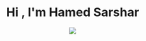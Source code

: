 <h1 align="center">Hi , I'm Hamed Sarshar </h1>
<p align="center">
 <a href="#" alt="Hamed Sarshar github stats">
  <img src="https://github-readme-stats.vercel.app/api?username=hamed-sarshar&theme=buefy&show_icons=true" />
 </a>
</p>
<!-- <div>
 - 👋 Hi, I’m @hamed-sarshar
- 👀 I’m interested in Front End Developer
- 🌱 I’m currently learning ...
- 💞️ I’m looking to collaborate on ...
- 📫 How to reach me ...
</div> -->

<!---
hamed-sarshar/hamed-sarshar is a ✨ special ✨ repository because its `README.md` (this file) appears on your GitHub profile.
You can click the Preview link to take a look at your changes.
--->
